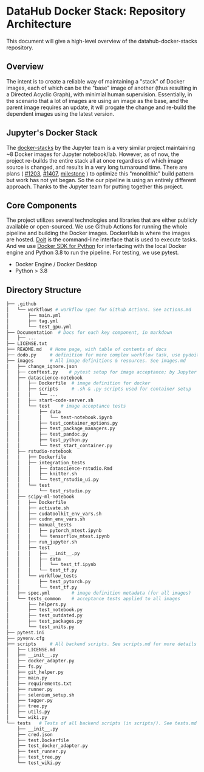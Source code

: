 # DataHub Docker Stack: Repository Architecture

This document will give a high-level overview of the datahub-docker-stacks repository.

## Overview

The intent is to create a reliable way of maintaining a "stack" of Docker
images, each of which can be the "base" image of another (thus resulting in a Directed Acyclic Graph),
with minimial human supervision. Essentially, in the scenario that a lot of images are using
an image as the base, and the parent image requires an update, it will progate
the change and re-build the dependent images using the latest version.

## Jupyter's Docker Stack

The [docker-stacks](https://github.com/jupyter/docker-stacks) by the Jupyter team
is a very similar project maintaining ~8 Docker images for Jupyter notebook/lab.
However, as of now, the project re-builds the entire stack all at
once regardless of which image source is changed, and results in a very long
turnaround time. There are plans (
    [#1203](https://github.com/jupyter/docker-stacks/issues/1203),
    [#1407](https://github.com/jupyter/docker-stacks/issues/1407),
    [milestone](https://github.com/jupyter/docker-stacks/milestone/1)
) to optimize this "monolithic" build pattern but work has not yet began. So
the our pipeline is using an entirely different approach. Thanks to the Jupyter
team for putting together this project.

## Core Components

The project utilizes several technologies and libraries that are either publicly
available or open-sourced. We use Github Actions for running the whole pipeline
and building the Docker images. DockerHub is where the images are hosted.
[Doit](https://github.com/pydoit/doit) is the command-line interface that is
used to execute tasks. And we use [Docker SDK for Python](https://docker-py.readthedocs.io/en/stable/) for interfacing with the local Docker engine and Python 3.8
to run the pipeline. For testing, we use pytest.

- Docker Engine / Docker Desktop
- Python > 3.8

## Directory Structure

```bash
├── .github
│   └── workflows # workflow spec for Github Actions. See actions.md
│       ├── main.yml
│       ├── tag.yml
│       └── test_gpu.yml         
├── Documentation  # Docs for each key component, in markdown
│   ├── ...
├── LICENSE.txt
├── README.md   # Home page, with table of contents of docs
├── dodo.py     # definition for more complex workflow task, use pydoit module
├── images      # All image definitions & resources. See images.md 
│   ├── change_ignore.json
│   ├── conftest.py    # pytest setup for image acceptance; by Jupyter Development Team (3rd party).
│   ├── datascience-notebook
│   │   ├── Dockerfile  # image definition for docker
│   │   ├── scripts     # .sh & .py scripts used for container setup
│   │   │   └── ...
│   │   ├── start-code-server.sh
│   │   └── test    # image acceptance tests
│   │       ├── data
│   │       │   └── test-notebook.ipynb
│   │       ├── test_container_options.py
│   │       ├── test_package_managers.py
│   │       ├── test_pandoc.py
│   │       ├── test_python.py
│   │       └── test_start_container.py
│   ├── rstudio-notebook
│   │   ├── Dockerfile
│   │   ├── integration_tests
│   │   │   ├── datascience-rstudio.Rmd
│   │   │   ├── knitter.sh
│   │   │   └── test_rstudio_ui.py
│   │   └── test
│   │       └── test_rstudio.py
│   ├── scipy-ml-notebook
│   │   ├── Dockerfile
│   │   ├── activate.sh
│   │   ├── cudatoolkit_env_vars.sh
│   │   ├── cudnn_env_vars.sh
│   │   ├── manual_tests
│   │   │   ├── pytorch_mtest.ipynb
│   │   │   └── tensorflow_mtest.ipynb
│   │   ├── run_jupyter.sh
│   │   ├── test
│   │   │   ├── __init__.py
│   │   │   ├── data
│   │   │   │   └── test_tf.ipynb
│   │   │   └── test_tf.py
│   │   └── workflow_tests
│   │       ├── test_pytorch.py
│   │       └── test_tf.py
│   ├── spec.yml        # image definition metadata (for all images)
│   └── tests_common    # acceptance tests applied to all images
│       ├── helpers.py
│       ├── test_notebook.py
│       ├── test_outdated.py
│       ├── test_packages.py
│       └── test_units.py
├── pytest.ini
├── pyvenv.cfg
├── scripts     # All backend scripts. See scripts.md for more details
│   ├── LICENSE.md
│   ├── __init__.py
│   ├── docker_adapter.py
│   ├── fs.py
│   ├── git_helper.py
│   ├── main.py
│   ├── requirements.txt
│   ├── runner.py
│   ├── selenium_setup.sh
│   ├── tagger.py
│   ├── tree.py
│   ├── utils.py
│   └── wiki.py
└── tests   # Tests of all backend scripts (in scripts/). See tests.md for more details and its difference to other tests
    ├── __init__.py
    ├── cred.json
    ├── test.Dockerfile
    ├── test_docker_adapter.py
    ├── test_runner.py
    ├── test_tree.py
    └── test_wiki.py
```
